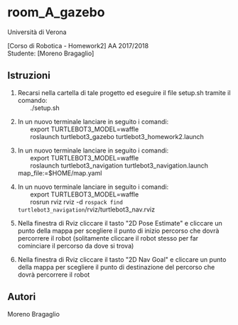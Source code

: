 # room_A_gazebo

Università di Verona

[Corso di Robotica - Homework2]
AA 2017/2018<br>
Studente: [Moreno Bragaglio]

## Istruzioni

1. Recarsi nella cartella di tale progetto ed eseguire il file setup.sh tramite il comando: <br>
&nbsp;&nbsp;&nbsp;&nbsp;&nbsp;&nbsp; ./setup.sh 

2. In un nuovo terminale lanciare in seguito i comandi: <br>
&nbsp;&nbsp;&nbsp;&nbsp;&nbsp;&nbsp; export TURTLEBOT3_MODEL=waffle <br>
&nbsp;&nbsp;&nbsp;&nbsp;&nbsp;&nbsp; roslaunch turtlebot3_gazebo turtlebot3_homework2.launch

3. In un nuovo terminale lanciare in seguito i comandi: <br>
&nbsp;&nbsp;&nbsp;&nbsp;&nbsp;&nbsp; export TURTLEBOT3_MODEL=waffle <br>
&nbsp;&nbsp;&nbsp;&nbsp;&nbsp;&nbsp; roslaunch turtlebot3_navigation turtlebot3_navigation.launch map_file:=$HOME/map.yaml

4. In un nuovo terminale lanciare in seguito i comandi: <br>
&nbsp;&nbsp;&nbsp;&nbsp;&nbsp;&nbsp; export TURTLEBOT3_MODEL=waffle <br>
&nbsp;&nbsp;&nbsp;&nbsp;&nbsp;&nbsp; rosrun rviz rviz -d `rospack find turtlebot3_navigation`/rviz/turtlebot3_nav.rviz

5. Nella finestra di Rviz cliccare il tasto "2D Pose Estimate" e cliccare un punto della mappa per scegliere il punto di inizio percorso che dovrà percorrere il robot (solitamente cliccare il robot stesso per far cominciare il percorso da dove si trova)

6. Nella finestra di Rviz cliccare il tasto "2D Nav Goal" e cliccare un punto della mappa per scegliere il punto di destinazione del percorso che dovrà percorrere il robot

## Autori
Moreno Bragaglio
